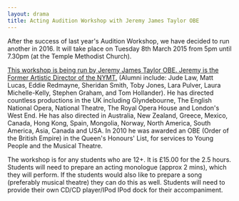 ```yaml
---
layout: drama
title: Acting Audition Workshop with Jeremy James Taylor OBE
---
```


<p>After the success of last year's Audition Workshop, we have decided to run another in 2016. It will take place on Tuesday 8th March 2015 from 5pm until 7.30pm (at the Temple Methodist Church). </p>
<p><a href="{{ '/events/drama-festival/jeremy-james-taylor-obe/' | prepend: site.github.url }}">This workshop is being run by Jeremy James Taylor OBE. Jeremy is the Former Artistic Director of the NYMT.</a> (Alumni include: Jude Law, Matt Lucas, Eddie Redmayne, Sheridan Smith, Toby Jones, Lara Pulver, Laura Michelle-Kelly, Stephen Graham, and Tom Hollander). He has directed countless productions in the UK including Glyndebourne, The English National Opera, National Theatre, The Royal Opera House and London's West End. He has also directed in Australia, New Zealand, Greece, Mexico, Canada, Hong Kong, Spain, Mongolia, Norway, North America, South America, Asia, Canada and USA. In 2010 he was awarded an OBE (Order of the British Empire) in the Queen's Honours' List, for services to Young People and the Musical Theatre. </p>
<p>The workshop is for any students who are 12+. It is £15.00 for the 2.5 hours. Students will need to prepare an acting monologue (approx 2 mins), which they will perform. If the students would also like to prepare a song (preferably musical theatre) they can do this as well. Students will need to provide their own CD/CD player/IPod IPod dock for their accompaniment. </p>